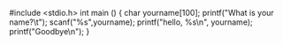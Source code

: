#include <stdio.h>
int main ()
{
   char yourname[100];
   printf("What is your name?\t");
   scanf("%s",yourname);
   printf("hello, %s\n", yourname);
   printf("Goodbye\n"); 
}
